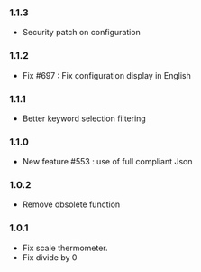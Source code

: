 ### 1.1.3
* Security patch on configuration

### 1.1.2
* Fix #697 : Fix configuration display in English

### 1.1.1
* Better keyword selection filtering

### 1.1.0
* New feature #553 : use of full compliant Json

### 1.0.2
* Remove obsolete function

### 1.0.1
* Fix scale thermometer.
* Fix divide by 0
